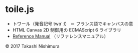 # toile.js

* トワール（発音記号 twɑ'ːl） ＝ フランス語でキャンバスの意
* HTML Canvas 2D 制御用の ECMAScript 6 ライブラリ
* [Reference Manual](https://github.com/TakashiNishimura/toile.js/blob/master/doc/reference.md) （リファレンスマニュアル）

© 2017 Takashi Nishimura
